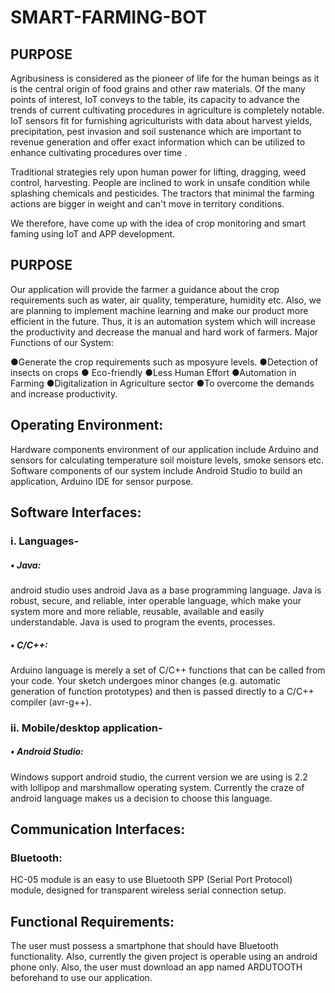 # SMART-FARMING-BOT

## PURPOSE

Agribusiness is considered as the pioneer of life for the human
beings as it is the central origin of food grains and other raw
materials. Of the many points of interest, IoT conveys to the
table, its capacity to advance the trends of current cultivating
procedures in agriculture is completely notable. IoT sensors fit
for furnishing agriculturists with data about harvest yields,
precipitation, pest invasion and soil sustenance which are
important to revenue generation and offer exact information
which can be utilized to enhance cultivating procedures over
time .

Traditional strategies rely upon human power for lifting,
dragging, weed control, harvesting. People are inclined to work
in unsafe condition while splashing chemicals and pesticides.
The tractors that minimal the farming actions are bigger in
weight and can't move in territory conditions.

We therefore, have come up with the idea of crop monitoring
and smart faming using IoT and APP development.

## PURPOSE

Our application will provide the farmer a guidance
about the crop requirements such as water, air
quality, temperature, humidity etc. Also, we are
planning to implement machine learning and make
our product more efficient in the future.
Thus, it is an automation system which will
increase the productivity and decrease the manual
and hard work of farmers. Major Functions of our
System: 

●Generate the crop requirements such as mposyure
levels.
●Detection of insects on crops
● Eco-friendly
●Less Human Effort
●Automation in Farming
●Digitalization in Agriculture sector
●To overcome the demands and increase
productivity.

## Operating Environment:

Hardware components environment of our
application include Arduino and sensors for
calculating temperature soil moisture levels, smoke
sensors etc. Software components of our system
include Android Studio to build an application,
Arduino IDE for sensor purpose.

## Software Interfaces:
### i. Languages-

##### • Java:
android studio uses android Java as a base
programming language. Java is robust,
secure, and reliable, inter operable language,
which make your system more and more
reliable, reusable, available and easily
understandable. Java is used to program the
events, processes.

##### • C/C++:
Arduino language is merely a set of C/C++
functions that can be called from your code.
Your sketch undergoes minor changes (e.g.
automatic generation of function prototypes)
and then is passed directly to a C/C++
compiler (avr-g++).

### ii. Mobile/desktop application-

##### • Android Studio:
Windows support android studio, the current
version we are using is 2.2 with lollipop and
marshmallow operating system. Currently
the craze of android language makes us a
decision to choose this language.

## Communication Interfaces:

### Bluetooth:
HC-05 module is an easy to use Bluetooth SPP
(Serial Port Protocol) module, designed for
transparent wireless serial connection setup.

## Functional Requirements:
The user must possess a smartphone that should have
Bluetooth functionality. Also, currently the given
project is operable using an android phone only. Also,
the user must download an app named ARDUTOOTH
beforehand to use our application.


